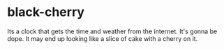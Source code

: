 # black-cherry
Its a clock that gets the time and weather from the internet. It's gonna be dope. It may end up looking like a slice of cake with a cherry on it.

